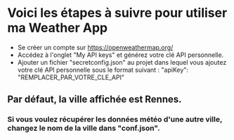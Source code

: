 # Voici les étapes à suivre pour utiliser ma Weather App

- Se créer un compte sur https://openweathermap.org/
- Accédez à l'onglet "My API keys" et générez votre clé API personnelle.
- Ajouter un fichier "secretconfig.json" au projet dans lequel vous ajoutez votre clé API personnelle sous le format suivant : "apiKey": "REMPLACER_PAR_VOTRE_CLE_API"

## Par défaut, la ville affichée est Rennes.
### Si vous voulez récupérer les données météo d'une autre ville, changez le nom de la ville dans "conf.json".